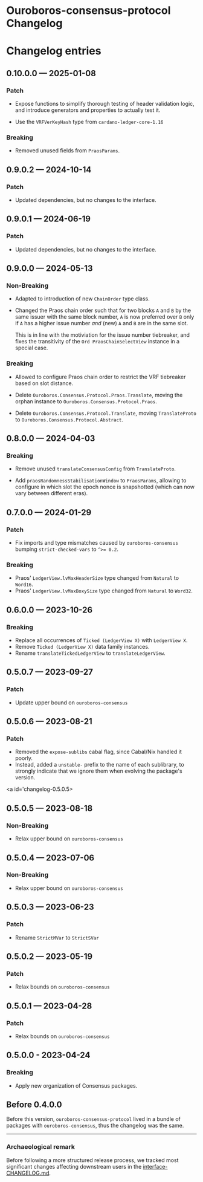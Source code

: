 # Ouroboros-consensus-protocol Changelog

# Changelog entries

<a id='changelog-0.10.0.0'></a>
## 0.10.0.0 — 2025-01-08

### Patch

- Expose functions to simplify thorough testing of header validation
  logic, and introduce generators and properties to actually test it.

* Use the `VRFVerKeyHash` type from `cardano-ledger-core-1.16`

### Breaking

- Removed unused fields from `PraosParams`.

<a id='changelog-0.9.0.2'></a>
## 0.9.0.2 — 2024-10-14

### Patch

- Updated dependencies, but no changes to the interface.

<a id='changelog-0.9.0.1'></a>
## 0.9.0.1 — 2024-06-19

### Patch

- Updated dependencies, but no changes to the interface.

<a id='changelog-0.9.0.0'></a>
## 0.9.0.0 — 2024-05-13

### Non-Breaking

- Adapted to introduction of new `ChainOrder` type class.

- Changed the Praos chain order such that for two blocks `A` and `B` by the same
  issuer with the same block number, `A` is now preferred over `B` only if `A`
  has a higher issue number *and* (new) `A` and `B` are in the same slot.

  This is in line with the motiviation for the issue number tiebreaker, and
  fixes the transitivity of the `Ord PraosChainSelectView` instance in a special
  case.

### Breaking

- Allowed to configure Praos chain order to restrict the VRF tiebreaker based on
  slot distance.

- Delete `Ouroboros.Consensus.Protocol.Praos.Translate`, moving the orphan
  instance to `Ouroboros.Consensus.Protocol.Praos`.
- Delete `Ouroboros.Consensus.Protocol.Translate`, moving `TranslateProto`
  to `Ouroboros.Consensus.Protocol.Abstract`.

<a id='changelog-0.8.0.0'></a>
## 0.8.0.0 — 2024-04-03

### Breaking

- Remove unused `translateConsensusConfig` from `TranslateProto`.

- Add `praosRandomnessStabilisationWindow` to `PraosParams`, allowing to
  configure in which slot the epoch nonce is snapshotted (which can now vary
  between different eras).

<a id='changelog-0.7.0.0'></a>
## 0.7.0.0 — 2024-01-29

### Patch

- Fix imports and type mismatches caused by `ouroboros-consensus` bumping
  `strict-checked-vars` to `^>= 0.2`.

### Breaking

- Praos' `LedgerView.lvMaxHeaderSize` type changed from `Natural` to `Word16`.
- Praos' `LedgerView.lvMaxBoxySize` type changed from `Natural` to `Word32`.

<a id='changelog-0.6.0.0'></a>
## 0.6.0.0 — 2023-10-26

### Breaking

- Replace all occurrences of `Ticked (LedgerView X)` with `LedgerView X`.
- Remove `Ticked (LedgerView X)` data family instances.
- Rename `translateTickedLedgerView` to `translateLedgerView`.

<a id='changelog-0.5.0.7'></a>
## 0.5.0.7 — 2023-09-27

### Patch

- Update upper bound on `ouroboros-consensus`

<a id='changelog-0.5.0.6'></a>
## 0.5.0.6 — 2023-08-21

### Patch

- Removed the `expose-sublibs` cabal flag, since Cabal/Nix handled it poorly.
- Instead, added a `unstable-` prefix to the name of each sublibrary, to
  strongly indicate that we ignore them when evolving the package's version.

<a id='changelog-0.5.0.5></a>
## 0.5.0.5 — 2023-08-18

### Non-Breaking

- Relax upper bound on `ouroboros-consensus`

<a id='changelog-0.5.0.4'></a>
## 0.5.0.4 — 2023-07-06

### Non-Breaking

- Relax upper bound on `ouroboros-consensus`

<a id='changelog-0.5.0.3'></a>
## 0.5.0.3 — 2023-06-23

### Patch

- Rename `StrictMVar` to `StrictSVar`

<a id='changelog-0.5.0.2'></a>
## 0.5.0.2 — 2023-05-19

### Patch

- Relax bounds on `ouroboros-consensus`

<a id='changelog-0.5.0.1'></a>
## 0.5.0.1 — 2023-04-28

### Patch

- Relax bounds on `ouroboros-consensus`

<a id='changelog-0.5.0.0'></a>
## 0.5.0.0 - 2023-04-24

### Breaking

- Apply new organization of Consensus packages.

## Before 0.4.0.0

Before this version, `ouroboros-consensus-protocol` lived in a bundle of
packages with `ouroboros-consensus`, thus the changelog was the same.

---

### Archaeological remark

Before following a more structured release process, we tracked most significant
changes affecting downstream users in the
[interface-CHANGELOG.md](https://github.com/IntersectMBO/ouroboros-consensus/blob/8d8329e4dd41404439b7cd30629fcce427679212/docs/website/docs/interface-CHANGELOG.md).
